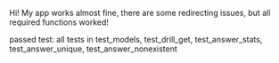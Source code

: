 Hi! My app works almost fine, there are some redirecting issues, but all required functions worked!

passed test:
  all tests in test_models,
  test_drill_get,
  test_answer_stats,
  test_answer_unique,
  test_answer_nonexistent  
